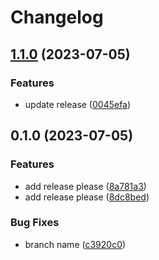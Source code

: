 # Changelog

## [1.1.0](https://github.com/nikhilmakhijani/actiontest/compare/v1.0.0...v1.1.0) (2023-07-05)


### Features

* update release ([0045efa](https://github.com/nikhilmakhijani/actiontest/commit/0045efa7e91293a4f2de745c468388d84a218b72))

## 0.1.0 (2023-07-05)


### Features

* add release please ([8a781a3](https://github.com/nikhilmakhijani/actiontest/commit/8a781a3cc8af6972e759c20818009434f0e3e9a7))
* add release please ([8dc8bed](https://github.com/nikhilmakhijani/actiontest/commit/8dc8bed24691c52a4b69d76abdb59119268afb5e))


### Bug Fixes

* branch name ([c3920c0](https://github.com/nikhilmakhijani/actiontest/commit/c3920c088ddebfa97c6bcd59bae9a08207a53c3d))
